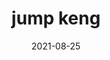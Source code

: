 ---
title: jump keng
date: 2021-08-25
Author: sexile
base: "NULL"
images: [
    "https://cdn.discordapp.com/emojis/876651102823653426.png"
]
---